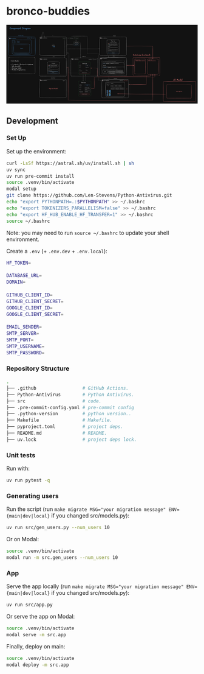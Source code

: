 # bronco-buddies

![Website diagram](./bronco-buddies.excalidraw.png)

## Development

### Set Up

Set up the environment:

```bash
curl -LsSf https://astral.sh/uv/install.sh | sh
uv sync
uv run pre-commit install
source .venv/bin/activate
modal setup
git clone https://github.com/Len-Stevens/Python-Antivirus.git
echo "export PYTHONPATH=.:$PYTHONPATH" >> ~/.bashrc
echo "export TOKENIZERS_PARALLELISM=false" >> ~/.bashrc
echo "export HF_HUB_ENABLE_HF_TRANSFER=1" >> ~/.bashrc
source ~/.bashrc
```

Note: you may need to run `source ~/.bashrc` to update your shell environment.

Create a `.env` (+ `.env.dev` + `.env.local`):

```bash
HF_TOKEN=

DATABASE_URL=
DOMAIN=

GITHUB_CLIENT_ID=
GITHUB_CLIENT_SECRET=
GOOGLE_CLIENT_ID=
GOOGLE_CLIENT_SECRET=

EMAIL_SENDER=
SMTP_SERVER=
SMTP_PORT=
SMTP_USERNAME=
SMTP_PASSWORD=
```

### Repository Structure

```bash
.
├── .github                 # GitHub Actions.
├── Python-Antivirus        # Python Antivirus.
├── src                     # code.
├── .pre-commit-config.yaml # pre-commit config
├── .python-version         # python version..
├── Makefile                # Makefile.
├── pyproject.toml          # project deps.
├── README.md               # README.
├── uv.lock                 # project deps lock.
```

### Unit tests

Run with:

```bash
uv run pytest -q
```

### Generating users

Run the script (run `make migrate MSG="your migration message" ENV={main|dev|local}` if you changed src/models.py):

```bash
uv run src/gen_users.py --num_users 10
```

Or on Modal:

```bash
source .venv/bin/activate
modal run -m src.gen_users --num_users 10
```

### App

Serve the app locally (run `make migrate MSG="your migration message" ENV={main|dev|local}` if you changed src/models.py):

```bash
uv run src/app.py
```

Or serve the app on Modal:

```bash
source .venv/bin/activate
modal serve -m src.app
```

Finally, deploy on main:

```bash
source .venv/bin/activate
modal deploy -m src.app
```
